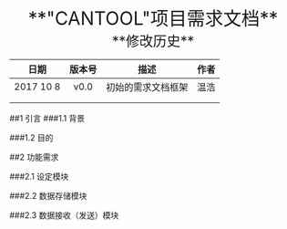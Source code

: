 <center> <font size=6>**"CANTOOL"项目需求文档**</font> </center>


<center> <font size=5>**修改历史**</font> 

| 日期       | 版本号          | 描述  | 作者  |
| :-------------: |:-------------:| :-----:| :-----:|
| 2017 10 8     | v0.0 | 初始的需求文档框架 | 温浩 |
|         |       |    |    |
|  |      |    |    |

</center>
##1 引言
###1.1 背景
	
###1.2 目的
	
##2 功能需求
	
###2.1 设定模块



###2.2 数据存储模块

	


###2.3 数据接收（发送）模块

